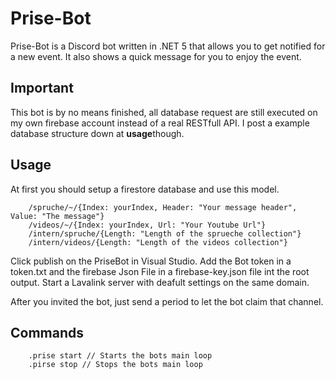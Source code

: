 # Prise-Bot
Prise-Bot is a Discord bot written in .NET 5 that allows you to get notified for a new event. It also shows a quick message for you to enjoy the event.

## Important
This bot is by no means finished, all database request are still executed on my own firebase account instead of a real RESTfull API. I post a example database structure down at **usage**though.

## Usage
At first you should setup a firestore database and use this model.
````
    /spruche/~/{Index: yourIndex, Header: "Your message header", Value: "The message"}
    /videos/~/{Index: yourIndex, Url: "Your Youtube Url"}
    /intern/spruche/{Length: "Length of the sprueche collection"}
    /intern/videos/{Length: "Length of the videos collection"}
````
    
Click publish on the PriseBot in Visual Studio. Add the Bot token in a token.txt and the firebase Json File in a firebase-key.json file int the root output. Start a Lavalink server with deafult settings on the same domain.

After you invited the bot, just send a period to let the bot claim that channel.

## Commands
````
    .prise start // Starts the bots main loop
    .pirse stop // Stops the bots main loop
````
